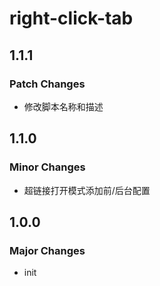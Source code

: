 # right-click-tab

## 1.1.1

### Patch Changes

- 修改脚本名称和描述

## 1.1.0

### Minor Changes

- 超链接打开模式添加前/后台配置

## 1.0.0

### Major Changes

- init
